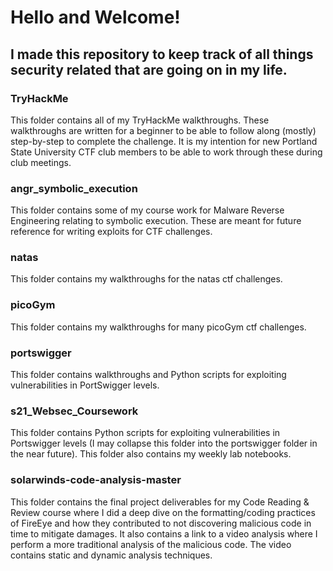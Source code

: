 # Hello and Welcome!
## I made this repository to keep track of all things security related that are going on in my life. 


### TryHackMe
This folder contains all of my TryHackMe walkthroughs. These walkthroughs are written for a beginner to be able to follow along (mostly) step-by-step to complete the challenge. It is my intention for new Portland State University CTF club members to be able to work through these during club meetings.

### angr_symbolic_execution
This folder contains some of my course work for Malware Reverse Engineering relating to symbolic execution. These are meant for future reference for writing exploits for CTF challenges. 

### natas
This folder contains my walkthroughs for the natas ctf challenges.

### picoGym
This folder contains my walkthroughs for many picoGym ctf challenges.

### portswigger
This folder contains walkthroughs and Python scripts for exploiting vulnerabilities in PortSwigger levels.

### s21_Websec_Coursework
This folder contains Python scripts for exploiting vulnerabilities in Portswigger levels (I may collapse this folder into the portswigger folder in the near future). This folder also contains my weekly lab notebooks. 


### solarwinds-code-analysis-master
This folder contains the final project deliverables for my Code Reading & Review course where I did a deep dive on the formatting/coding practices of FireEye and how they contributed to not discovering malicious code in time to mitigate damages. It also contains a link to a video analysis where I perform a more traditional analysis of the malicious code. The video contains static and dynamic analysis techniques. 

